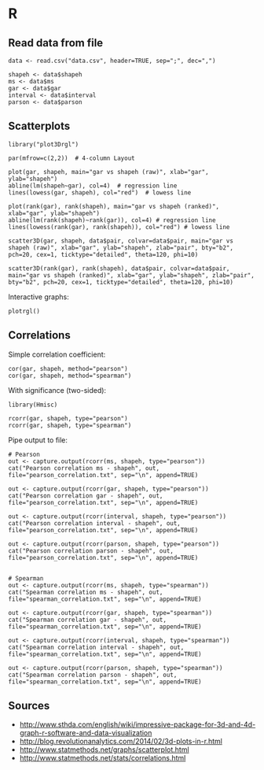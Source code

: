 R
==================================================

Read data from file
--------------------------------------------------
```
data <- read.csv("data.csv", header=TRUE, sep=";", dec=",")

shapeh <- data$shapeh
ms <- data$ms
gar <- data$gar
interval <- data$interval
parson <- data$parson
```


Scatterplots
--------------------------------------------------
```
library("plot3Drgl")

par(mfrow=c(2,2))  # 4-column Layout

plot(gar, shapeh, main="gar vs shapeh (raw)", xlab="gar", ylab="shapeh")
abline(lm(shapeh~gar), col=4)  # regression line
lines(lowess(gar, shapeh), col="red")  # lowess line

plot(rank(gar), rank(shapeh), main="gar vs shapeh (ranked)", xlab="gar", ylab="shapeh")
abline(lm(rank(shapeh)~rank(gar)), col=4) # regression line
lines(lowess(rank(gar), rank(shapeh)), col="red") # lowess line

scatter3D(gar, shapeh, data$pair, colvar=data$pair, main="gar vs shapeh (raw)", xlab="gar", ylab="shapeh", zlab="pair", bty="b2", pch=20, cex=1, ticktype="detailed", theta=120, phi=10)

scatter3D(rank(gar), rank(shapeh), data$pair, colvar=data$pair, main="gar vs shapeh (ranked)", xlab="gar", ylab="shapeh", zlab="pair", bty="b2", pch=20, cex=1, ticktype="detailed", theta=120, phi=10)
```

Interactive graphs:
```
plotrgl()
```


Correlations
--------------------------------------------------
Simple correlation coefficient:
```
cor(gar, shapeh, method="pearson")
cor(gar, shapeh, method="spearman")
```
With significance (two-sided):
```
library(Hmisc)

rcorr(gar, shapeh, type="pearson")
rcorr(gar, shapeh, type="spearman")
```

Pipe output to file:
```
# Pearson
out <- capture.output(rcorr(ms, shapeh, type="pearson"))
cat("Pearson correlation ms - shapeh", out, file="pearson_correlation.txt", sep="\n", append=TRUE)

out <- capture.output(rcorr(gar, shapeh, type="pearson"))
cat("Pearson correlation gar - shapeh", out, file="pearson_correlation.txt", sep="\n", append=TRUE)

out <- capture.output(rcorr(interval, shapeh, type="pearson"))
cat("Pearson correlation interval - shapeh", out, file="pearson_correlation.txt", sep="\n", append=TRUE)

out <- capture.output(rcorr(parson, shapeh, type="pearson"))
cat("Pearson correlation parson - shapeh", out, file="pearson_correlation.txt", sep="\n", append=TRUE)


# Spearman
out <- capture.output(rcorr(ms, shapeh, type="spearman"))
cat("Spearman correlation ms - shapeh", out, file="spearman_correlation.txt", sep="\n", append=TRUE)

out <- capture.output(rcorr(gar, shapeh, type="spearman"))
cat("Spearman correlation gar - shapeh", out, file="spearman_correlation.txt", sep="\n", append=TRUE)

out <- capture.output(rcorr(interval, shapeh, type="spearman"))
cat("Spearman correlation interval - shapeh", out, file="spearman_correlation.txt", sep="\n", append=TRUE)

out <- capture.output(rcorr(parson, shapeh, type="spearman"))
cat("Spearman correlation parson - shapeh", out, file="spearman_correlation.txt", sep="\n", append=TRUE)
```


Sources
--------------------------------------------------
- http://www.sthda.com/english/wiki/impressive-package-for-3d-and-4d-graph-r-software-and-data-visualization
- http://blog.revolutionanalytics.com/2014/02/3d-plots-in-r.html
- http://www.statmethods.net/graphs/scatterplot.html
- http://www.statmethods.net/stats/correlations.html
